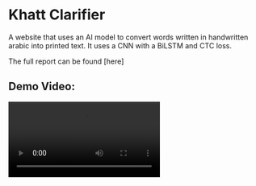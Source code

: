# Khatt Clarifier

A website that uses an AI model to convert words written in handwritten arabic into printed text. It uses a CNN with a BiLSTM and CTC loss.

The full report can be found [here]

## Demo Video:


<video src="[Assets For ReadME/Khatt Clarifier Demo.mp4)" type="video/mp4" width="300" />

!["hhi"](Assets For ReadME/Khatt Clarifier Demo.mp4)
